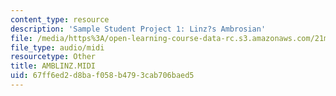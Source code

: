 ```yaml
---
content_type: resource
description: 'Sample Student Project 1: Linz?s Ambrosian'
file: /media/https%3A/open-learning-course-data-rc.s3.amazonaws.com/21m-113-developing-musical-structures-fall-2002/67ff6ed2d8baf058b4793cab706baed5_AMBLINZ.MIDI
file_type: audio/midi
resourcetype: Other
title: AMBLINZ.MIDI
uid: 67ff6ed2-d8ba-f058-b479-3cab706baed5
---
```

